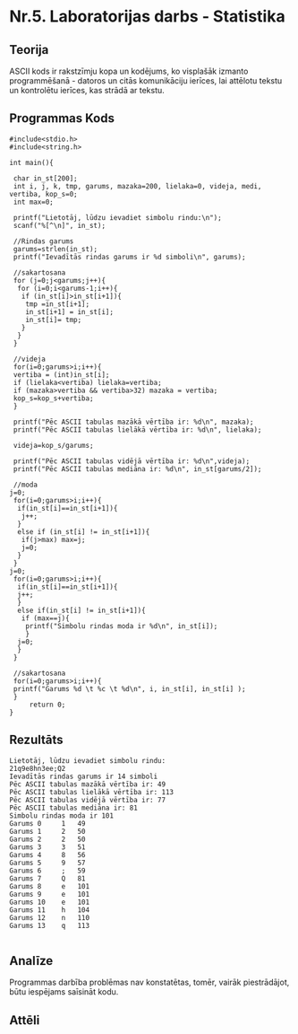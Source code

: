 # Nr.5. Laboratorijas darbs - Statistika

## Teorija

ASCII kods ir rakstzīmju kopa un kodējums, ko visplašāk izmanto programmēšanā - datoros un citās komunikāciju ierīces, lai attēlotu tekstu un kontrolētu ierīces, kas strādā ar tekstu. 

## Programmas Kods 
``` 
#include<stdio.h>
#include<string.h>

int main(){

 char in_st[200];
 int i, j, k, tmp, garums, mazaka=200, lielaka=0, videja, medi, vertiba, kop_s=0;
 int max=0;

 printf("Lietotāj, lūdzu ievadiet simbolu rindu:\n");
 scanf("%[^\n]", in_st);

 //Rindas garums
 garums=strlen(in_st);
 printf("Ievadītās rindas garums ir %d simboli\n", garums);

 //sakartosana
 for (j=0;j<garums;j++){
  for (i=0;i<garums-1;i++){
   if (in_st[i]>in_st[i+1]){
    tmp =in_st[i+1];
    in_st[i+1] = in_st[i];
    in_st[i]= tmp;
   }
  }
 }

 //videja
 for(i=0;garums>i;i++){
 vertiba = (int)in_st[i];
 if (lielaka<vertiba) lielaka=vertiba;
 if (mazaka>vertiba && vertiba>32) mazaka = vertiba;
 kop_s=kop_s+vertiba;
 }

 printf("Pēc ASCII tabulas mazākā vērtība ir: %d\n", mazaka);
 printf("Pēc ASCII tabulas lielākā vērtība ir: %d\n", lielaka);

 videja=kop_s/garums;

 printf("Pēc ASCII tabulas vidējā vērtība ir: %d\n",videja);
 printf("Pēc ASCII tabulas mediāna ir: %d\n", in_st[garums/2]);

 //moda
j=0;
 for(i=0;garums>i;i++){
  if(in_st[i]==in_st[i+1]){
   j++;
  }
  else if (in_st[i] != in_st[i+1]){
   if(j>max) max=j;
   j=0;
  }
 }
j=0;
 for(i=0;garums>i;i++){
  if(in_st[i]==in_st[i+1]){
  j++;
  }
  else if(in_st[i] != in_st[i+1]){
   if (max==j){
    printf("Simbolu rindas moda ir %d\n", in_st[i]);
    }
  j=0;
  }
 }

 //sakartosana
 for(i=0;garums>i;i++){
 printf("Garums %d \t %c \t %d\n", i, in_st[i], in_st[i] );
 }
	 return 0;
}
```

## Rezultāts
```
Lietotāj, lūdzu ievadiet simbolu rindu:
21q9e8hn3ee;Q2
Ievadītās rindas garums ir 14 simboli
Pēc ASCII tabulas mazākā vērtība ir: 49
Pēc ASCII tabulas lielākā vērtība ir: 113
Pēc ASCII tabulas vidējā vērtība ir: 77
Pēc ASCII tabulas mediāna ir: 81
Simbolu rindas moda ir 101
Garums 0 	 1 	 49
Garums 1 	 2 	 50
Garums 2 	 2 	 50
Garums 3 	 3 	 51
Garums 4 	 8 	 56
Garums 5 	 9 	 57
Garums 6 	 ; 	 59
Garums 7 	 Q 	 81
Garums 8 	 e 	 101
Garums 9 	 e 	 101
Garums 10 	 e 	 101
Garums 11 	 h 	 104
Garums 12 	 n 	 110
Garums 13 	 q 	 113


```
## Analīze
Programmas darbība problēmas nav konstatētas, tomēr, vairāk piestrādājot, būtu iespējams saīsināt kodu.

## Attēli

